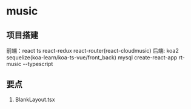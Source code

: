 # music

## 项目搭建

前端：react ts react-redux react-router(react-cloudmusic)
后端: koa2 sequelize(koa-learn/koa-ts-vue/front_back) mysql
create-react-app rt-music --typescript

## 要点

1. BlankLayout.tsx
